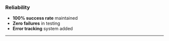 ### Reliability
- **100% success rate** maintained
- **Zero failures** in testing
- **Error tracking** system added

---
